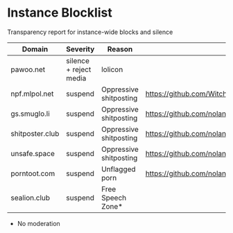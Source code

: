 # Instance Blocklist
Transparency report for instance-wide blocks and silence

| Domain          | Severity | Reason                 | More informations |
| --------------- | -------- | ---------------------- | ----------------- |
| pawoo.net | silence + reject media | lolicon | |
| npf.mlpol.net | suspend | Oppressive shitposting | https://github.com/WitchesTown/InstanceInternals/blob/master/Blocklist.md |
| gs.smuglo.li | suspend | Oppressive shitposting | https://github.com/nolanlawson/blocked-on-mastodon
| shitposter.club | suspend  | Oppressive shitposting | https://github.com/nolanlawson/blocked-on-mastodon
| unsafe.space | suspend | Oppressive shitposting | https://github.com/nolanlawson/blocked-on-mastodon
| porntoot.com | suspend | Unflagged porn | https://github.com/nolanlawson/blocked-on-mastodon
| sealion.club | suspend | Free Speech Zone* | 


* No moderation
